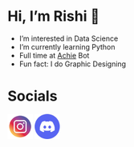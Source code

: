 # Hi, I’m Rishi 👋
- I’m interested in Data Science
- I’m currently learning Python
- Full time at [Achie]( https://achiebot.netlify.app/) Bot
- Fun fact: I do Graphic Designing

# Socials
[<img src="https://github.com/rishizip/python-lectures/blob/d8620d9ea38eb41470a4768855146dada56cc350/instagram_logo_2.o-removebg-preview.png" width="50">](https://www.instagram.com/rishizip/)
[<img src="https://github.com/rishizip/python-lectures/blob/c890c2a7708023ead44d02c7798ba52dc121baa4/v2-removebg-preview.png" width="50">](https://discord.gg/achie)
